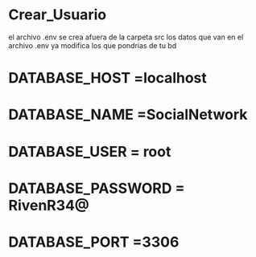 # Crear_Usuario
el archivo .env se crea afuera de la carpeta src
los datos que van en el archivo .env ya modifica los que pondrias de tu bd 
# DATABASE_HOST =localhost
# DATABASE_NAME =SocialNetwork
# DATABASE_USER = root
# DATABASE_PASSWORD = RivenR34@
# DATABASE_PORT =3306